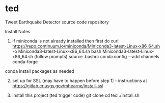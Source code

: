 # ted
Tweet Earthquake Detector source code repository


Install Notes
1) if miniconda is not already installed then first do
  curl https://repo.continuum.io/miniconda/Miniconda3-latest-Linux-x86_64.sh -o Miniconda3-latest-Linux-x86_64.sh
  bash Miniconda3-latest-Linux-x86_64.sh (follow prompts)
  source .bashrc
  conda config --add channels conda-forge

  conda install packages as needed

2) set up for SSL (may have to happen before step 1) - instructions at https://gitlab.cr.usgs.gov/mhearne/install-ssl

3) install this project (ted trigger code)
    git clone <thisProject>
    cd ted
    ./install.sh
    
